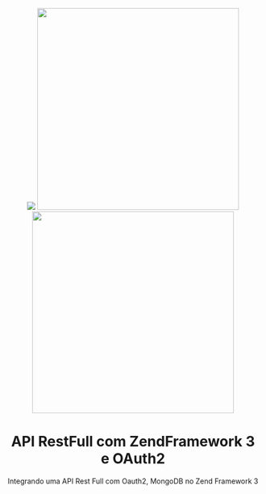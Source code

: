<p align="center">
  <img src="https://oauth.net/images/oauth-2-sm.png">
  <img src="https://framework.zend.com/images/logos/ZendFramework-logo.png" width="400">
  <img src="https://iscte.acm.org/wp-content/uploads/2015/02/mongodb-logo1.png" width="400">
</p>
<h1 align="center">API RestFull com ZendFramework 3 e OAuth2</h1>
<p align="center"> Integrando uma API Rest Full com Oauth2, MongoDB no Zend Framework 3</p>
